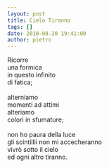 ```yaml
---
layout: post
title: Cielo Tiranno
tags: []
date: 2010-08-20 19:41:00
author: pietro
---
```

Ricorre<br/>una formica<br/>in questo infinito<br/>di fatica;<br/><br/>alterniamo<br/>momenti ad attimi<br/>alteriamo<br/>colori in sfumature;<br/><br/>non ho paura della luce<br/>gli scintillii non mi accecheranno<br/>vivrò sotto il cielo<br/>ed ogni altro tiranno.
